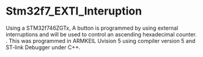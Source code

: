 # Stm32f7_EXTI_Interuption
Using a STM32f746ZGTx, A button is programmed by using external interruptions and will be used to control an ascending hexadecimal counter.  . This was programmed in ARMKEIL Uvision 5 using compiler version 5 and ST-link Debugger under C++.

